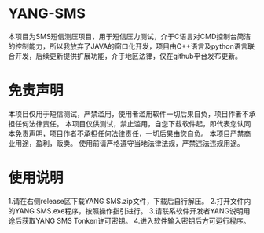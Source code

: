 # YANG-SMS
本项目为SMS短信测压项目，用于短信压力测试，介于C语言对CMD控制台简洁的控制能力，所以我放弃了JAVA的窗口化开发，项目由C++语言及python语言联合开发，后续更新提供扩展功能，介于地区法律，仅在github平台发布更新。
# 免责声明
本项目仅用于短信测试，严禁滥用，使用者滥用软件一切后果自负，项目作者不承担任何法律责任。
本项目仅供测试，禁止滥用，自您下载软件起，即代表您认同本免责声明，项目作者不承担任何法律责任，一切后果由您自负。
本项目严禁商业用途，盈利，贩卖。
使用前请严格遵守当地法律法规，严禁违法违规用途。
# 使用说明
1.请在右侧release区下载YANG SMS.zip文件，下载后自行解压。
2.打开文件内的YANG SMS.exe程序，按照操作指引进行。
3.请联系软件开发者YANG说明用途后获取YANG SMS Tonken许可密钥。
4.进入软件输入密钥后方可运行程序。
